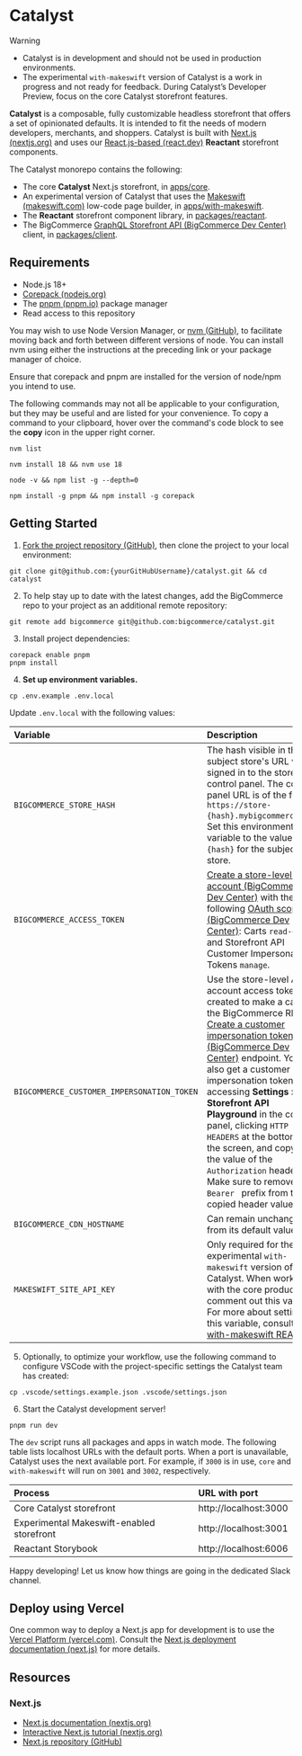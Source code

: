 # Catalyst

> [!WARNING]
> - Catalyst is in development and should not be used in production environments.
> - The experimental `with-makeswift` version of Catalyst is a work in progress and not ready for feedback. During Catalyst’s Developer Preview, focus on the core Catalyst storefront features.

**Catalyst** is a composable, fully customizable headless storefront that offers a set of opinionated defaults. It is intended to fit the needs of modern developers, merchants, and shoppers. Catalyst is built with [Next.js (nextjs.org)](https://nextjs.org/) and uses our [React.js-based (react.dev)](https://react.dev/) **Reactant** storefront components.

The Catalyst monorepo contains the following:

* The core **Catalyst** Next.js storefront, in [apps/core](apps/core).
* An experimental version of Catalyst that uses the [Makeswift (makeswift.com)](https://www.makeswift.com/) low-code page builder, in [apps/with-makeswift](apps/with-makeswift).
* The **Reactant** storefront component library, in [packages/reactant](packages/reactant).
* The BigCommerce [GraphQL Storefront API (BigCommerce Dev Center)](https://developer.bigcommerce.com/docs/graphql-storefront) client, in [packages/client](packages/client).

## Requirements

* Node.js 18+
* [Corepack (nodejs.org)](https://nodejs.org/api/corepack.html)
* The [pnpm (pnpm.io)](https://pnpm.io/) package manager
* Read access to this repository

You may wish to use Node Version Manager, or [nvm (GitHub)](https://github.com/nvm-sh/nvm#installing-and-updating), to facilitate moving back and forth between different versions of node. You can install nvm using either the instructions at the preceding link or your package manager of choice.

Ensure that corepack and pnpm are installed for the version of node/npm you intend to use.

The following commands may not all be applicable to your configuration, but they may be useful and are listed for your convenience. To copy a command to your clipboard, hover over the command's code block to see the **copy** icon in the upper right corner.

```shell
nvm list
```

```shell
nvm install 18 && nvm use 18
```

```shell
node -v && npm list -g --depth=0
```

```shell
npm install -g pnpm && npm install -g corepack
```

## Getting Started

1. [Fork the project repository (GitHub)](https://github.com/bigcommerce/catalyst), then clone the project to your local environment:

```shell
git clone git@github.com:{yourGitHubUsername}/catalyst.git && cd catalyst
```

2. To help stay up to date with the latest changes, add the BigCommerce repo to your project as an additional remote repository:

```shell
git remote add bigcommerce git@github.com:bigcommerce/catalyst.git
```

3. Install project dependencies:

```shell
corepack enable pnpm
pnpm install
```

4. **Set up environment variables.**

```shell
cp .env.example .env.local
```

Update `.env.local` with the following values:

| Variable | Description |
|:---------|:------------|
| `BIGCOMMERCE_STORE_HASH` | The hash visible in the subject store's URL when signed in to the store control panel. The control panel URL is of the form `https://store-{hash}.mybigcommerce.com`. Set this environment variable to the value of `{hash}` for the subject store. |
| `BIGCOMMERCE_ACCESS_TOKEN` | [Create a store-level API account (BigCommerce Dev Center)](https://developer.bigcommerce.com/api-docs/getting-started/api-accounts#creating-store-level-api-credentials) with the following [OAuth scopes (BigCommerce Dev Center)](https://developer.bigcommerce.com/api-docs/getting-started/api-accounts#oauth-scopes): Carts `read-only` and Storefront API Customer Impersonation Tokens `manage`. |
| `BIGCOMMERCE_CUSTOMER_IMPERSONATION_TOKEN` | Use the store-level API account access token you created to make a call to the BigCommerce REST [Create a customer impersonation token (BigCommerce Dev Center)](https://developer.bigcommerce.com/docs/storefront-auth/tokens/customer-impersonation-token#create-a-token) endpoint. You can also get a customer impersonation token by accessing **Settings > Storefront API Playground** in the control panel, clicking `HTTP HEADERS` at the bottom of the screen, and copying the value of the `Authorization` header. Make sure to remove the `Bearer ` prefix from the copied header value. |
| `BIGCOMMERCE_CDN_HOSTNAME` | Can remain unchanged from its default value. |
| `MAKESWIFT_SITE_API_KEY` | Only required for the experimental `with-makeswift` version of Catalyst. When working with the core product, comment out this variable. For more about setting this variable, consult the [with-makeswift README](https://github.com/bigcommerce/catalyst/blob/main/apps/with-makeswift/README.md#create-a-makeswift-api-key). |

5. Optionally, to optimize your workflow, use the following command to configure VSCode with the project-specific settings the Catalyst team has created:

```shell
cp .vscode/settings.example.json .vscode/settings.json
```

6. Start the Catalyst development server!

```shell
pnpm run dev
```

The `dev` script runs all packages and apps in watch mode. The following table lists localhost URLs with the default ports. When a port is unavailable, Catalyst uses the next available port. For example, if `3000` is in use, `core` and `with-makeswift` will run on `3001` and `3002`, respectively.

| Process | URL with port |
|:--------|:--------------|
| Core Catalyst storefront | http://localhost:3000 |
| Experimental Makeswift-enabled storefront | http://localhost:3001 |
| Reactant Storybook | http://localhost:6006 |

Happy developing! Let us know how things are going in the dedicated Slack channel.

## Deploy using Vercel

One common way to deploy a Next.js app for development is to use the [Vercel Platform (vercel.com)](https://vercel.com/new?utm_medium=default-template&filter=next.js&utm_source=create-next-app&utm_campaign=create-next-app-readme). Consult the [Next.js deployment documentation (next.js)](https://nextjs.org/docs/deployment) for more details.

## Resources

### Next.js

- [Next.js documentation (nextjs.org)](https://nextjs.org/docs)
- [Interactive Next.js tutorial (nextjs.org)](https://nextjs.org/learn)
- [Next.js repository (GitHub)](https://github.com/vercel/next.js/)
